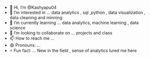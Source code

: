 - 👋 Hi, I’m @Kashyapu04
- 👀 I’m interested in ... data analytics , sql ,python , data visualization , data cleaning and minning 
- 🌱 I’m currently learning ... data analytics, machine learning , data science
- 💞️ I’m looking to collaborate on ... projects and class 
- 📫 How to reach me ... 
- 😄 Pronouns: ...
- ⚡ Fun fact: ... New in the field , sense of analytics lured me here

<!---
Kashyapu04/Kashyapu04 is a ✨ special ✨ repository because its `README.md` (this file) appears on your GitHub profile.
You can click the Preview link to take a look at your changes.
--->
